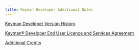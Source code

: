 ```yaml
---
title: Keyman Developer Additional Notes
---
```


[Keyman Developer Version History](../../version-history)

[Keyman® Developer End User Licence and Services Agreement](license)

[Additional Credits](credits)
